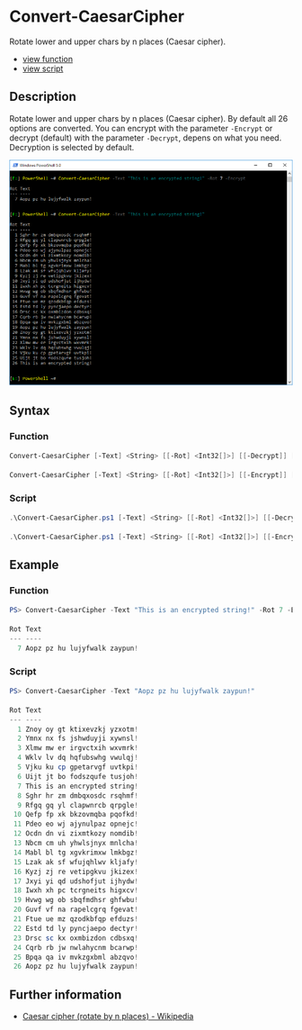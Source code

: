 # Convert-CaesarCipher

Rotate lower and upper chars by n places (Caesar cipher).

* [view function](https://github.com/BornToBeRoot/PowerShell/blob/master/Module/LazyAdmin/Functions/Convert-CaesarCipher.ps1)
* [view script](https://github.com/BornToBeRoot/PowerShell/blob/master/Scripts/Convert-CaesarCipher.ps1)

## Description

Rotate lower and upper chars by n places (Caesar cipher). By default all 26 options are converted. You can encrypt with the parameter `-Encrypt` or decrypt (default) with the parameter `-Decrypt`, depens on what you need. Decryption is selected by default.

![Screenshot](Images/Convert-CaesarCipher.png?raw=true "Convert-CaesarCipher")

## Syntax

### Function


```powershell
Convert-CaesarCipher [-Text] <String> [[-Rot] <Int32[]>] [[-Decrypt]] [<CommonParameters>]

Convert-CaesarCipher [-Text] <String> [[-Rot] <Int32[]>] [[-Encrypt]] [<CommonParameters>]
```

### Script

```powershell
.\Convert-CaesarCipher.ps1 [-Text] <String> [[-Rot] <Int32[]>] [[-Decrypt]] [<CommonParameters>]

.\Convert-CaesarCipher.ps1 [-Text] <String> [[-Rot] <Int32[]>] [[-Encrypt]] [<CommonParameters>]
``` 

## Example

### Function

```powershell
PS> Convert-CaesarCipher -Text "This is an encrypted string!" -Rot 7 -Encrypt

Rot Text
--- ----
  7 Aopz pz hu lujyfwalk zaypun!
```

### Script

```powershell
PS> Convert-CaesarCipher -Text "Aopz pz hu lujyfwalk zaypun!"

Rot Text
--- ----
  1 Znoy oy gt ktixevzkj yzxotm!
  2 Ymnx nx fs jshwduyji xywnsl!
  3 Xlmw mw er irgvctxih wxvmrk!
  4 Wklv lv dq hqfubswhg vwulqj!
  5 Vjku ku cp gpetarvgf uvtkpi!
  6 Uijt jt bo fodszqufe tusjoh!
  7 This is an encrypted string!
  8 Sghr hr zm dmbqxosdc rsqhmf!
  9 Rfgq gq yl clapwnrcb qrpgle!
 10 Qefp fp xk bkzovmqba pqofkd!
 11 Pdeo eo wj ajynulpaz opnejc!
 12 Ocdn dn vi zixmtkozy nomdib!
 13 Nbcm cm uh yhwlsjnyx mnlcha!
 14 Mabl bl tg xgvkrimxw lmkbgz!
 15 Lzak ak sf wfujqhlwv kljafy!
 16 Kyzj zj re vetipgkvu jkizex!
 17 Jxyi yi qd udshofjut ijhydw!
 18 Iwxh xh pc tcrgneits higxcv!
 19 Hvwg wg ob sbqfmdhsr ghfwbu!
 20 Guvf vf na rapelcgrq fgevat!
 21 Ftue ue mz qzodkbfqp efduzs!
 22 Estd td ly pyncjaepo dectyr!
 23 Drsc sc kx oxmbizdon cdbsxq!
 24 Cqrb rb jw nwlahycnm bcarwp!
 25 Bpqa qa iv mvkzgxbml abzqvo!
 26 Aopz pz hu lujyfwalk zaypun!
```

## Further information

* [Caesar cipher (rotate by n places) - Wikipedia](https://en.wikipedia.org/wiki/Caesar_cipher)
